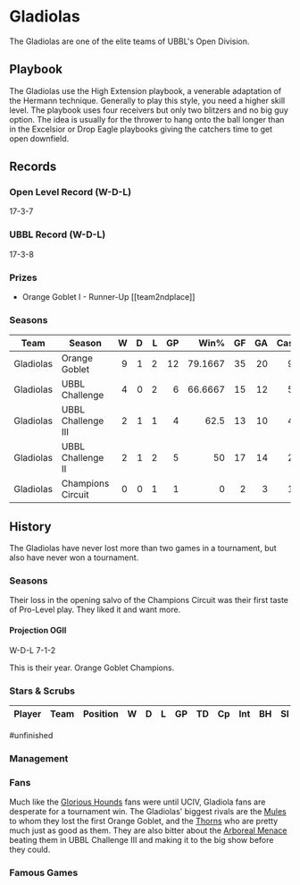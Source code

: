 # Gladiolas

The Gladiolas are one of the elite teams of UBBL's Open Division.

## Playbook

The Gladiolas use the High Extension playbook, a venerable adaptation of the Hermann technique. Generally to play this style, you need a higher skill level. The playbook uses four receivers but only two blitzers and no big guy option. The idea is usually for the thrower to hang onto the ball longer than in the Excelsior or Drop Eagle playbooks giving the catchers time to get open downfield.

## Records

### Open Level Record (W-D-L)

17-3-7

### UBBL Record (W-D-L)

17-3-8

### Prizes

*  Orange Goblet I - Runner-Up [[team2ndplace]]


### Seasons

| Team      | Season             | W  | D | L | GP | Win% | GF   | GA   | Cas  | CDif | FF   |
|-----------|--------------------|--:|--:|--:|---:|-----:|---:|---:|----:|-----:|---:|
| Gladiolas | Orange Goblet      |    9 |    1 |    2 |     12 | 79.1667 |   35 |   20 |    9 |    -21 |    0 |
| Gladiolas | UBBL Challenge     |    4 |    0 |    2 |      6 | 66.6667 |   15 |   12 |    5 |     -6 |    3 |
| Gladiolas | UBBL Challenge III |    2 |    1 |    1 |      4 |    62.5 |   13 |   10 |    4 |     -1 |    0 |
| Gladiolas | UBBL Challenge II  |    2 |    1 |    2 |      5 |      50 |   17 |   14 |    2 |     -6 |    2 |
| Gladiolas | Champions Circuit  |    0 |    0 |    1 |      1 |       0 |    2 |    3 |    1 |     -2 |   -1 |

## History

The Gladiolas have never lost more than two games in a tournament, but also have never won a tournament.

### Seasons

Their loss in the opening salvo of the Champions Circuit was their first taste of Pro-Level play. They liked it and want more.

#### Projection OGII

W-D-L 7-1-2

This is their year. Orange Goblet Champions.

### Stars & Scrubs

| Player           | Team        | Position      | W | D | L | GP | TD | Cp | Int | BH | SI | Ki | MVP | SPP |
|------------------|-------------|---------------|--:|--:|--:|---:|---:|---:|----:|---:|---:|---:|----:|----:|

#unfinished 

### Management

### Fans

Much like the [Glorious Hounds](glorioushounds) fans were until UCIV, Gladiola fans are desperate for a tournament win. The Gladiolas' biggest rivals are the [Mules](mules) to whom they lost the first Orange Goblet, and the [Thorns](thorns) who are pretty much just as good as them. They are also bitter about the [Arboreal Menace](arborealmenace) beating them in UBBL Challenge III and making it to the big show before they could.

### Famous Games


